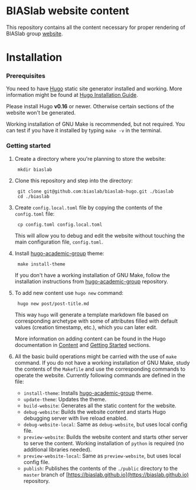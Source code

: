 # BIASlab website content

This repository contains all the content necessary for proper rendering of BIASlab group [website](https://biaslab.github.io).

# Installation

### Prerequisites
You need to have [Hugo](https://gohugo.io) static site generator installed and working. More information might be found at [Hugo Installation Guide](https://gohugo.io/overview/installing/).

Please install Hugo **v0.16** or newer. Otherwise certain sections of the website won't be generated.

Working installation of GNU Make is recommended, but not required. You can test if you have it installed by typing `make -v` in the terminal.

### Getting started
1. Create a directory where you're planning to store the website:

        mkdir biaslab

2. Clone this repository and step into the directory:

        git clone git@github.com:biaslab/biaslab-hugo.git ./biaslab
        cd ./biaslab
3. Create `config.local.toml` file by copying the contents of the `config.toml` file:

        cp config.toml config.local.toml

    This will allow you to debug and edit the website without touching the main configuration file, `config.toml`.

4. Install [hugo-academic-group](https://github.com/biaslab/hugo-academic-group/) theme:

        make install-theme

    If you don't have a working installation of GNU Make, follow the installation instructions from [hugo-academic-group](https://github.com/biaslab/hugo-academic-group/) repository.

5. To add new content use `hugo new` command:

        hugo new post/post-title.md

    This way `hugo` will generate a template markdown file based on corresponding archetype with some of attributes filled with default values (creation timestamp, etc.), which you can later edit.

    More information on adding content can be found in the Hugo documentation in [Content](https://gohugo.io/content/organization/) and [Getting Started](https://gohugo.io/overview/quickstart/) sections.

6. All the basic build operations might be carried with the use of `make` command. If you do not have a working installation of GNU Make, study the contents of the `Makefile` and use the corresponding commands to operate the website. Currently following commands are defined in the file:

    * `install-theme`: Installs [hugo-academic-group](https://github.com/biaslab/hugo-academic-group/) theme.
    * `update-theme`: Updates the theme.
    * `build-website`: Generates all the static content for the website.
    * `debug-website`: Builds the website content and starts Hugo debugging server with live reload enabled.
    * `debug-website-local`: Same as `debug-website`, but uses local config file.
    * `preview-website`: Builds the website content and starts other server to serve the content. Working installation of `python` is required (no additional libraries needed).
    * `preview-website-local`: Same as `preview-website`, but uses local config file.
    * `publish`: Publishes the contents of the `./public` directory to the `master` branch of [https://biaslab.github.io](https://biaslab.github.io) repository.
